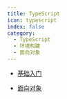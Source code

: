 ```yaml
---
title: TypeScript
icon: typescript
index: false
category:
  - TypeScript
  - 环境构建
  - 面向对象
---
```


- [基础入门](./base.html)

- [面向对象](./oop.html)